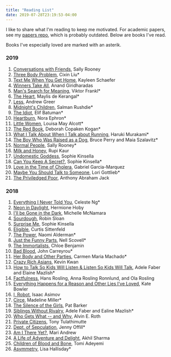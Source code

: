 ```yaml
---
title: "Reading List"
date: 2019-07-28T23:19:53-04:00
---
```


I like to share what I'm reading to keep me motivated. For academic papers, see my [papers repo](http://www.github.com/irenetrampoline/papers), which is probably outdated. Below are books I've read.

Books I've especially loved are marked with an asterik. 

### 2019

1. [Conversations with Friends](https://www.amazon.com/Conversations-Friends-Novel-Sally-Rooney/dp/0451499050), Sally Rooney
2. [Three Body Problem](https://www.amazon.com/Three-Body-Problem-Cixin-Liu/dp/0765382032/), Cixin Liu*
3. [Text Me When You Get Home](https://www.amazon.com/Text-When-You-Get-Home/dp/1101986123/), Kayleen Schaefer
4. [Winners Take All](https://www.amazon.com/Winners-Take-All-Charade-Changing/dp/0451493249/), Anand Giridharadas
5. [Man's Search for Meaning](https://www.amazon.ca/Mans-Search-Meaning-Viktor-Frankl/dp/080701429X), Viktor Frankl*
6. [The Heart](https://www.amazon.com/Heart-Novel-Maylis-Kerangal/dp/0374240906/), Maylis de Kerangal*
7. [Less](https://www.amazon.com/Less-Winner-Pulitzer-Prize-Novel/dp/0316316121), Andrew Greer
8. [Midnight's Children](https://www.amazon.com/Midnights-Children-Modern-Library-Novels/dp/0812976533), Salman Rushdie*
9. [The Idiot](https://www.amazon.com/Idiot-Elif-Batuman/dp/1594205612), Elif Batuman*
10. [Heartburn](https://www.amazon.com/Heartburn-Nora-Ephron/dp/B00CDGDG96/), Nora Ephron*
11. [Little Women](https://www.amazon.com/Little-Bantam-Classics-Louisa-Alcott/dp/0553212753/), Louisa May Alcott*
12. [The Red Book](https://www.amazon.com/Red-Book-Deborah-Copaken-Kogan-ebook/dp/B007250EN4/), Deborah Copaken Kogan*
13. [What I Talk About When I Talk about Running](https://www.amazon.com/What-Talk-About-When-Running/dp/0307389839), Haruki Murakami*
14. [The Boy Who Was Raised as a Dog](https://www.amazon.com/Boy-Who-Raised-Psychiatrists-Notebook-What/dp/0465056539), Bruce Perry and Maia Szalavitz*
15. [Normal People](https://www.amazon.com/Normal-People-Novel-Sally-Rooney/dp/1984822179), Sally Rooney*
16. [Milk and Honey](https://www.amazon.com/Milk-Honey-Rupi-Kaur/dp/144947425X/), Rupi Kaur
17. [Undomestic Goddess](https://www.amazon.com/Undomestic-Goddess-Novel-Sophie-Kinsella/dp/0385338694), Sophie Kinsella
18. [Can You Keep A Secret?](https://www.amazon.com/Can-You-Keep-Secret-Novel/dp/0385338082/), Sophie Kinsella*
19. [Love in the Time of Cholera](https://www.amazon.com/dp/B00NKDOZNM/), Gabriel Garcia-Marquez
20. [Maybe You Should Talk to Someone](https://www.amazon.com/Maybe-You-Should-Talk-Someone/dp/1328662055), Lori Gottlieb*
21. [The Priviledged Poor](https://www.amazon.com/Privileged-Poor-Colleges-Disadvantaged-Students/dp/0674976894), Anthony Abraham Jack

 <!-- [The Corrections](), Jonathan Franzen -->



### 2018

 1. [Everything I Never Told You](https://amzn.to/2xQYz16), Celeste Ng*
 2. [Neon in Daylight](https://amzn.to/2xOMkC8), Hermione Hoby
 3. [I'll be Gone in the Dark](https://amzn.to/2Jnw6RO), Michelle McNamara
 4. [Sourdough](https://amzn.to/2xYnNeb), Robin Sloan
 5. [Surprise Me](https://amzn.to/2PGtj8A), Sophie Kinsella
 6. [Eligible](https://amzn.to/2PEfRlz), Curtis Sittenfeld
 7. [The Power](https://amzn.to/2JrKfRn), Naomi Alderman*
 8. [Just the Funny Parts](https://amzn.to/2JiR4Be), Nell Scovell*
 9. [The Immortalists](https://amzn.to/2xQKtwA), Chloe Benjamin
 10. [Bad Blood](https://amzn.to/2JB9fp6), John Carreyrou*
 11. [Her Body and Other Parties](https://amzn.to/2JkxRiz), Carmen Maria Machado*
 12. [Crazy Rich Asians](https://amzn.to/2y2Wr6m), Kevin Kwan
 13. [How to Talk So Kids Will Listen & Listen So Kids Will Talk](https://amzn.to/2MxWtXa), Adele Faber and Elaine Mazlish*
 14. [Factfulness](https://amzn.to/2LyB3rP), Hans Rosling, Anna Rosling Ronnlund, and Ola Rosling
 15. [Everything Happens for a Reason and Other Lies I’ve Loved](https://amzn.to/2M71kgS), Kate Bowler
 16. [I, Robot](https://amzn.to/2LIGa8s), Isaac Asimov
 17. [Circe](https://amzn.to/2rEUVRQ), Madeline Miller*
 18. [The Silence of the Girls](https://amzn.to/2xozxTB), Pat Barker
 19. [Siblings Without Rivalry](https://amzn.to/2yTN1aN), Adele Faber and Ealine Mazlish*
 20. [Who Gets What -- and Why](https://amzn.to/2zqpQVw), Alvin E. Roth
 21. [Private Citizens](https://amzn.to/2PBs6iZ), Tony Tulathimutte
 22. [Dept. of Sepculation](https://amzn.to/2URGvLL), Jenny Offill*
 23. [Am I There Yet?](https://amzn.to/2PLLpGn), Mari Andrew
 24. [A Life of Adventure and Delight](https://amzn.to/2UZID4i), Akhil Sharma
 25. [Children of Blood and Bone](https://amzn.to/2V0H9GU), Tomi Adeyemi
 26. [Asymmetry](https://amzn.to/2V5OhBL), Lisa Hallisday*